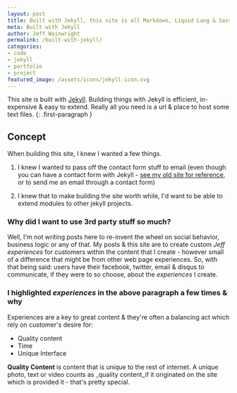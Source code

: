 ```yaml
---
layout: post
title: Built with Jekyll, this site is all Markdown, Liquid Lang & Sass
meta: Built with Jekyll
author: Jeff Wainwright
permalink: /built-with-jekyll/
categories:
- code
- jekyll
- portfolio
- project
featured_image: /assets/icons/jekyll-icon.svg
---
```


This site is built with [Jekyll](//jekyllrb.com/). Building things with Jekyll is efficient, in-expensive & easy to extend. Really all you need is a url & place to host some text files.
{: .first-paragraph }

## Concept

When building this site, I knew I wanted a few things.

1. I knew I wanted to pass off the contact form stuff to email (even though you can have a contact form with Jekyll - [see my old site for reference](//jeffry.in/old-jeffry-in/contact/), or to send me an email through a contact form)

2. I knew that to make building the site worth while, I'd want to be able to extend modules to other jekyll projects.

### Why did I want to use 3rd party stuff so much?

Well, I'm not writing posts here to re-invent the wheel on social behavior, business logic or any of that. My posts & this site are to create custom _Jeff_ *experiences* for customers within the content that I create - however small of a difference that might be from other web page experiences. So, with that being said: users have their facebook, twitter, email & disqus to communicate, if they were to so choose, about the *experiences* I create.

### I highlighted _experiences_ in the above paragraph a few times & why

Experiences are a key to great content & they're often a balancing act which rely on customer's desire for:

- Quality content
- Time
- Unique Interface

**Quality Content** is content that is unique to the rest of internet. A unique photo, text or video counts as _quality content_if it originated on the site which is provided it - that's pretty special.





